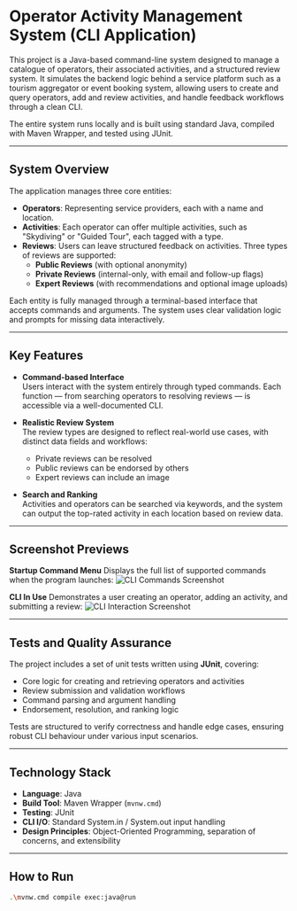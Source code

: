 # Operator Activity Management System (CLI Application)

This project is a Java-based command-line system designed to manage a catalogue of operators, their associated activities, and a structured review system. It simulates the backend logic behind a service platform such as a tourism aggregator or event booking system, allowing users to create and query operators, add and review activities, and handle feedback workflows through a clean CLI.

The entire system runs locally and is built using standard Java, compiled with Maven Wrapper, and tested using JUnit.

---

## System Overview

The application manages three core entities:

- **Operators**: Representing service providers, each with a name and location.
- **Activities**: Each operator can offer multiple activities, such as "Skydiving" or "Guided Tour", each tagged with a type.
- **Reviews**: Users can leave structured feedback on activities. Three types of reviews are supported:
  - **Public Reviews** (with optional anonymity)
  - **Private Reviews** (internal-only, with email and follow-up flags)
  - **Expert Reviews** (with recommendations and optional image uploads)

Each entity is fully managed through a terminal-based interface that accepts commands and arguments. The system uses clear validation logic and prompts for missing data interactively.

---

## Key Features

- **Command-based Interface**  
  Users interact with the system entirely through typed commands. Each function — from searching operators to resolving reviews — is accessible via a well-documented CLI.

- **Realistic Review System**  
  The review types are designed to reflect real-world use cases, with distinct data fields and workflows:
  - Private reviews can be resolved
  - Public reviews can be endorsed by others
  - Expert reviews can include an image 

- **Search and Ranking**  
  Activities and operators can be searched via keywords, and the system can output the top-rated activity in each location based on review data.


---

## Screenshot Previews

**Startup Command Menu**
Displays the full list of supported commands when the program launches:
![CLI Commands Screenshot](images/OperatorSystemCommandList.png)

**CLI In Use**
Demonstrates a user creating an operator, adding an activity, and submitting a review:
![CLI Interaction Screenshot](images/OperatorSystemExample.png)

---

## Tests and Quality Assurance

The project includes a set of unit tests written using **JUnit**, covering:

- Core logic for creating and retrieving operators and activities
- Review submission and validation workflows
- Command parsing and argument handling
- Endorsement, resolution, and ranking logic

Tests are structured to verify correctness and handle edge cases, ensuring robust CLI behaviour under various input scenarios.

---

## Technology Stack

- **Language**: Java
- **Build Tool**: Maven Wrapper (`mvnw.cmd`)
- **Testing**: JUnit
- **CLI I/O**: Standard System.in / System.out input handling
- **Design Principles**: Object-Oriented Programming, separation of concerns, and extensibility

---

## How to Run


```bash
.\mvnw.cmd compile exec:java@run
